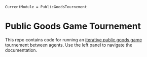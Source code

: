 ```@meta
CurrentModule = PublicGoodsTournement
```

# Public Goods Game Tournement

This repo contains code for running an [iterative public goods game](https://en.wikipedia.org/wiki/Public_goods_game#Iterated_public_goods_games) tournement between agents. Use the left panel to navigate the documentation.
